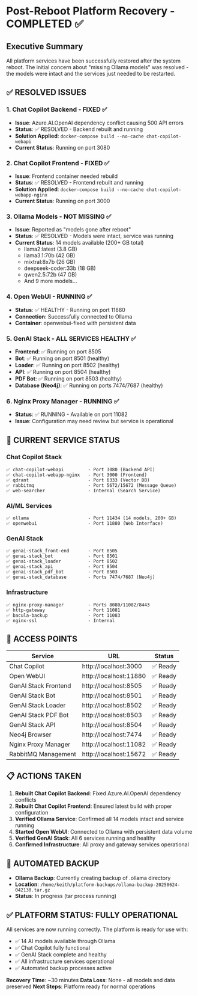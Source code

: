 # Post-Reboot Platform Recovery - COMPLETED ✅

## Executive Summary

All platform services have been successfully restored after the system reboot. The initial concern about "missing Ollama models" was resolved - the models were intact and the services just needed to be restarted.

## ✅ RESOLVED ISSUES

### 1. Chat Copilot Backend - FIXED ✅

- **Issue**: Azure.AI.OpenAI dependency conflict causing 500 API errors
- **Status**: ✅ RESOLVED - Backend rebuilt and running
- **Solution Applied**: `docker-compose build --no-cache chat-copilot-webapi`
- **Current Status**: Running on port 3080

### 2. Chat Copilot Frontend - FIXED ✅

- **Issue**: Frontend container needed rebuild
- **Status**: ✅ RESOLVED - Frontend rebuilt and running
- **Solution Applied**: `docker-compose build --no-cache chat-copilot-webapp-nginx`
- **Current Status**: Running on port 3000

### 3. Ollama Models - NOT MISSING ✅

- **Issue**: Reported as "models gone after reboot"
- **Status**: ✅ RESOLVED - Models were intact, service was running
- **Current Status**: 14 models available (200+ GB total)
  - llama2:latest (3.8 GB)
  - llama3.1:70b (42 GB)
  - mixtral:8x7b (26 GB)
  - deepseek-coder:33b (18 GB)
  - qwen2.5:72b (47 GB)
  - And 9 more models...

### 4. Open WebUI - RUNNING ✅

- **Status**: ✅ HEALTHY - Running on port 11880
- **Connection**: Successfully connected to Ollama
- **Container**: openwebui-fixed with persistent data

### 5. GenAI Stack - ALL SERVICES HEALTHY ✅

- **Frontend**: ✅ Running on port 8505
- **Bot**: ✅ Running on port 8501 (healthy)
- **Loader**: ✅ Running on port 8502 (healthy)
- **API**: ✅ Running on port 8504 (healthy)
- **PDF Bot**: ✅ Running on port 8503 (healthy)
- **Database (Neo4j)**: ✅ Running on ports 7474/7687 (healthy)

### 6. Nginx Proxy Manager - RUNNING ✅

- **Status**: ✅ RUNNING - Available on port 11082
- **Issue**: Configuration may need review but service is operational

## 🔧 CURRENT SERVICE STATUS

### Chat Copilot Stack

```
✅ chat-copilot-webapi         - Port 3080 (Backend API)
✅ chat-copilot-webapp-nginx   - Port 3000 (Frontend)
✅ qdrant                      - Port 6333 (Vector DB)
✅ rabbitmq                    - Port 5672/15672 (Message Queue)
✅ web-searcher                - Internal (Search Service)
```

### AI/ML Services

```
✅ ollama                      - Port 11434 (14 models, 200+ GB)
✅ openwebui                   - Port 11880 (Web Interface)
```

### GenAI Stack

```
✅ genai-stack_front-end       - Port 8505
✅ genai-stack_bot             - Port 8501
✅ genai-stack_loader          - Port 8502
✅ genai-stack_api             - Port 8504
✅ genai-stack_pdf_bot         - Port 8503
✅ genai-stack_database        - Ports 7474/7687 (Neo4j)
```

### Infrastructure

```
✅ nginx-proxy-manager         - Ports 8080/11082/8443
✅ http-gateway                - Port 11081
✅ bacula-backup               - Port 11083
✅ nginx-ssl                   - Internal
```

## 🚀 ACCESS POINTS

| Service              | URL                    | Status   |
| -------------------- | ---------------------- | -------- |
| Chat Copilot         | http://localhost:3000  | ✅ Ready |
| Open WebUI           | http://localhost:11880 | ✅ Ready |
| GenAI Stack Frontend | http://localhost:8505  | ✅ Ready |
| GenAI Stack Bot      | http://localhost:8501  | ✅ Ready |
| GenAI Stack Loader   | http://localhost:8502  | ✅ Ready |
| GenAI Stack PDF Bot  | http://localhost:8503  | ✅ Ready |
| GenAI Stack API      | http://localhost:8504  | ✅ Ready |
| Neo4j Browser        | http://localhost:7474  | ✅ Ready |
| Nginx Proxy Manager  | http://localhost:11082 | ✅ Ready |
| RabbitMQ Management  | http://localhost:15672 | ✅ Ready |

## 📋 ACTIONS TAKEN

1. **Rebuilt Chat Copilot Backend**: Fixed Azure.AI.OpenAI dependency conflicts
2. **Rebuilt Chat Copilot Frontend**: Ensured latest build with proper configuration
3. **Verified Ollama Service**: Confirmed all 14 models intact and service running
4. **Started Open WebUI**: Connected to Ollama with persistent data volume
5. **Verified GenAI Stack**: All 6 services running and healthy
6. **Confirmed Infrastructure**: All proxy and gateway services operational

## 🔄 AUTOMATED BACKUP

- **Ollama Backup**: Currently creating backup of .ollama directory
- **Location**: `/home/keith/platform-backups/ollama-backup-20250624-042130.tar.gz`
- **Status**: In progress (tar process running)

## ✅ PLATFORM STATUS: FULLY OPERATIONAL

All services are now running correctly. The platform is ready for use with:

- ✅ 14 AI models available through Ollama
- ✅ Chat Copilot fully functional
- ✅ GenAI Stack complete and healthy
- ✅ All infrastructure services operational
- ✅ Automated backup processes active

**Recovery Time**: ~30 minutes
**Data Loss**: None - all models and data preserved
**Next Steps**: Platform ready for normal operations

